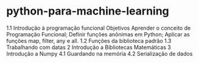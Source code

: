 # python-para-machine-learning
1.1 Introdução à programação funcional 
Objetivos
    Aprender o conceito de Programação Funcional;
    Definir funções anônimas em Python;
    Aplicar as funções map, filter, any e all.
1.2 Funções da biblioteca padrão 
1.3 Trabalhando com datas 
2 Introdução a Bibliotecas Matemáticas 
3 Introdução a Numpy 
4.1 Guardando na memória 
4.2 Serialização de dados
